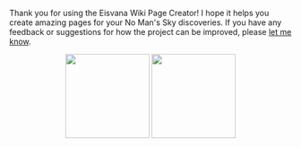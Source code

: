 Thank you for using the Eisvana Wiki Page Creator! I hope it helps you create amazing pages for your No Man's Sky discoveries. If you have any feedback or suggestions for how the project can be improved, please [let me know](https://forms.gle/LRhzWjMRkXoKd9CcA).
<div align="center">
<img src="https://static.wikia.nocookie.net/nomanssky_gamepedia/images/6/60/Galactic_Hub_Eissentam_Emblem.png" width=150 />
<img src="https://static.wikia.nocookie.net/nomanssky_gamepedia/images/e/ea/EisHub_Scribe_logo.png" width=150 />
</div>